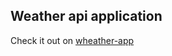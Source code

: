 ## Weather api application 

Check it out on [wheather-app](https://yellowsphere.github.io/wheather-app/)

